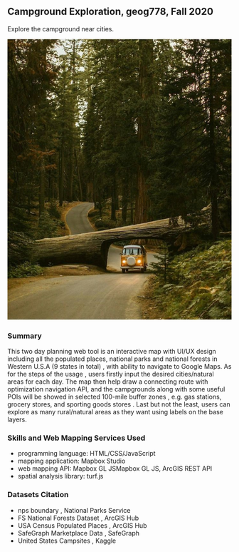 ## Campground Exploration, geog778, Fall 2020
Explore the campground near cities.  

![Alt text](/img/cover.jpg "Entry")

### Summary  
This two day planning web tool is an interactive map with UI/UX design including all the populated places, national parks and national forests in Western U.S.A (9 states in total) , with ability to navigate to Google Maps. As for the steps of the usage , users firstly input the desired cities/natural areas for each day. The map then help draw a connecting route with optimization navigation API, and the campgrounds along with some useful POIs will be showed in selected 100-mile buffer zones , e.g. gas stations, grocery stores, and sporting goods stores . Last but not the least, users can explore as many rural/natural areas as they want using labels on the base layers.  

### Skills and Web Mapping Services Used  
- programming language: HTML/CSS/JavaScript  
- mapping application: Mapbox Studio  
- web mapping API: Mapbox GL JSMapbox GL JS, ArcGIS REST API
- spatial analysis library: turf.js  

### Datasets Citation
- nps boundary , National Parks Service  
- FS National Forests Dataset , ArcGIS Hub  
- USA Census Populated Places , ArcGIS Hub  
- SafeGraph Marketplace Data , SafeGraph  
- United States Campsites , Kaggle  
